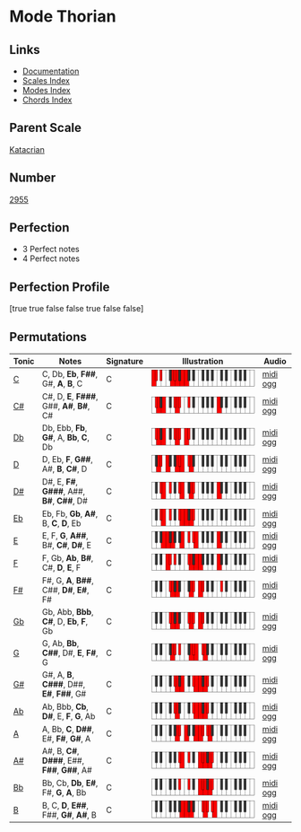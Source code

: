 # Mode Thorian

## Links

- [Documentation](index.md)
- [Scales Index](Scales.md)
- [Modes Index](Modes.md)
- [Chords Index](Chords.md)

## Parent Scale

[Katacrian](ScaleKatacrian.md)

## Number

[2955](https://ianring.com/musictheory/scales/2955)

## Perfection

- 3 Perfect notes
- 4 Perfect notes

## Perfection Profile

[true true false false true false false]

## Permutations

| Tonic | Notes | Signature | Illustration | Audio |
|-------|-------|-----------|--------------|-------|
| [C](ModeCNaturalThorian.md) | C, Db, **Eb**, **F##**, G#, **A**, **B**, C | C | ![CNaturalThorian](ModeCNaturalThorian.png) | [midi](ModeCNaturalThorian.mid) [ogg](ModeCNaturalThorian.ogg) |
| [C#](ModeCSharpThorian.md) | C#, D, **E**, **F###**, G##, **A#**, **B#**, C# | C | ![CSharpThorian](ModeCSharpThorian.png) | [midi](ModeCSharpThorian.mid) [ogg](ModeCSharpThorian.ogg) |
| [Db](ModeDFlatThorian.md) | Db, Ebb, **Fb**, **G#**, A, **Bb**, **C**, Db | C | ![DFlatThorian](ModeDFlatThorian.png) | [midi](ModeDFlatThorian.mid) [ogg](ModeDFlatThorian.ogg) |
| [D](ModeDNaturalThorian.md) | D, Eb, **F**, **G##**, A#, **B**, **C#**, D | C | ![DNaturalThorian](ModeDNaturalThorian.png) | [midi](ModeDNaturalThorian.mid) [ogg](ModeDNaturalThorian.ogg) |
| [D#](ModeDSharpThorian.md) | D#, E, **F#**, **G###**, A##, **B#**, **C##**, D# | C | ![DSharpThorian](ModeDSharpThorian.png) | [midi](ModeDSharpThorian.mid) [ogg](ModeDSharpThorian.ogg) |
| [Eb](ModeEFlatThorian.md) | Eb, Fb, **Gb**, **A#**, B, **C**, **D**, Eb | C | ![EFlatThorian](ModeEFlatThorian.png) | [midi](ModeEFlatThorian.mid) [ogg](ModeEFlatThorian.ogg) |
| [E](ModeENaturalThorian.md) | E, F, **G**, **A##**, B#, **C#**, **D#**, E | C | ![ENaturalThorian](ModeENaturalThorian.png) | [midi](ModeENaturalThorian.mid) [ogg](ModeENaturalThorian.ogg) |
| [F](ModeFNaturalThorian.md) | F, Gb, **Ab**, **B#**, C#, **D**, **E**, F | C | ![FNaturalThorian](ModeFNaturalThorian.png) | [midi](ModeFNaturalThorian.mid) [ogg](ModeFNaturalThorian.ogg) |
| [F#](ModeFSharpThorian.md) | F#, G, **A**, **B##**, C##, **D#**, **E#**, F# | C | ![FSharpThorian](ModeFSharpThorian.png) | [midi](ModeFSharpThorian.mid) [ogg](ModeFSharpThorian.ogg) |
| [Gb](ModeGFlatThorian.md) | Gb, Abb, **Bbb**, **C#**, D, **Eb**, **F**, Gb | C | ![GFlatThorian](ModeGFlatThorian.png) | [midi](ModeGFlatThorian.mid) [ogg](ModeGFlatThorian.ogg) |
| [G](ModeGNaturalThorian.md) | G, Ab, **Bb**, **C##**, D#, **E**, **F#**, G | C | ![GNaturalThorian](ModeGNaturalThorian.png) | [midi](ModeGNaturalThorian.mid) [ogg](ModeGNaturalThorian.ogg) |
| [G#](ModeGSharpThorian.md) | G#, A, **B**, **C###**, D##, **E#**, **F##**, G# | C | ![GSharpThorian](ModeGSharpThorian.png) | [midi](ModeGSharpThorian.mid) [ogg](ModeGSharpThorian.ogg) |
| [Ab](ModeAFlatThorian.md) | Ab, Bbb, **Cb**, **D#**, E, **F**, **G**, Ab | C | ![AFlatThorian](ModeAFlatThorian.png) | [midi](ModeAFlatThorian.mid) [ogg](ModeAFlatThorian.ogg) |
| [A](ModeANaturalThorian.md) | A, Bb, **C**, **D##**, E#, **F#**, **G#**, A | C | ![ANaturalThorian](ModeANaturalThorian.png) | [midi](ModeANaturalThorian.mid) [ogg](ModeANaturalThorian.ogg) |
| [A#](ModeASharpThorian.md) | A#, B, **C#**, **D###**, E##, **F##**, **G##**, A# | C | ![ASharpThorian](ModeASharpThorian.png) | [midi](ModeASharpThorian.mid) [ogg](ModeASharpThorian.ogg) |
| [Bb](ModeBFlatThorian.md) | Bb, Cb, **Db**, **E#**, F#, **G**, **A**, Bb | C | ![BFlatThorian](ModeBFlatThorian.png) | [midi](ModeBFlatThorian.mid) [ogg](ModeBFlatThorian.ogg) |
| [B](ModeBNaturalThorian.md) | B, C, **D**, **E##**, F##, **G#**, **A#**, B | C | ![BNaturalThorian](ModeBNaturalThorian.png) | [midi](ModeBNaturalThorian.mid) [ogg](ModeBNaturalThorian.ogg) |
